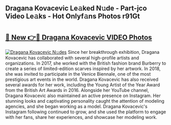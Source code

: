 ## Dragana Kovacevic Le𝚊ked N𝚞de - Part-jco Video Le𝚊ks - Hot Onlyf𝚊ns Photos r91Gt

# <h2><a href="http://ab75310.deff.icu/?id=Dragana+Kovacevic">🔗 New 👉🔴 Dragana Kovacevic VIDEO Photos</a></h2>

[![Dragana Kovacevic N𝚞des](https://i.imgur.com/rIISA9y.gif)](http://ab75310.deff.icu/?id=Dragana+Kovacevic)
Since her breakthrough exhibition, Dragana Kovacevic has collaborated with several high-profile artists and organizations. In 2017, she worked with the British fashion brand Burberry to create a series of limited-edition scarves inspired by her artwork. In 2018, she was invited to participate in the Venice Biennale, one of the most prestigious art events in the world. Dragana Kovacevic has also received several awards for her work, including the Young Artist of the Year Award from the British Art Awards in 2016. Alongside her YouTube channel, Dragana Kovacevic also maintained an active presence on Instagram. Her stunning looks and captivating personality caught the attention of modeling agencies, and she began working as a model. Dragana Kovacevic's Instagram following continued to grow, and she used the platform to engage with her fans, share her experiences, and showcase her modeling work.
